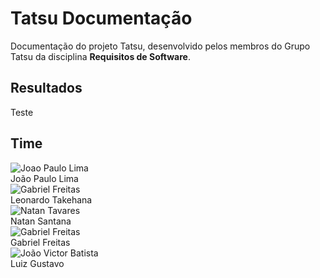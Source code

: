 # Tatsu Documentação
Documentação do projeto Tatsu, desenvolvido pelos membros do Grupo Tatsu da disciplina **Requisitos de Software**.

## Resultados
Teste

## Time
<div class="container">
    <div class="row">
        <div class="col-sm container-img">
            <img src="https://github.com/jpaulohe4rt.png" alt="Joao Paulo Lima" class="img-thumbnail image">
            <div class="middle">
                <div class="text">
                    João Paulo Lima 
                </div>
            </div>
        </div>
        <div class="col-sm container-img">
            <img src="https://github.com/ltakehana.png" alt="Gabriel Freitas" class="img-thumbnail image">
            <div class="middle">
                <div class="text">
                    Leonardo Takehana
                </div>
            </div>
        </div>
        <div class="col-sm container-img">
            <img src="https://github.com/Neitan2001.png" alt="Natan Tavares" class="img-thumbnail image">
            <div class="middle">
                <div class="text">
                    Natan Santana
                </div>
            </div>
        </div>
    </div>
    <div class="row">
        <div class="col-sm container-img">
            <img src="https://github.com/gabrielfreitass1.png" alt="Gabriel Freitas" class="img-thumbnail image">
            <div class="middle">
                <div class="text">
                    Gabriel Freitas
                </div>
            </div>
        </div>
        <div class="col-sm container-img">
            <img src="https://github.com/LuizGustavoFR.png" alt="João Victor Batista" class="img-thumbnail image">
            <div class="middle">
                <div class="text">
                    Luiz Gustavo 
                </div>
            </div>
        </div>
    </div>
</div>